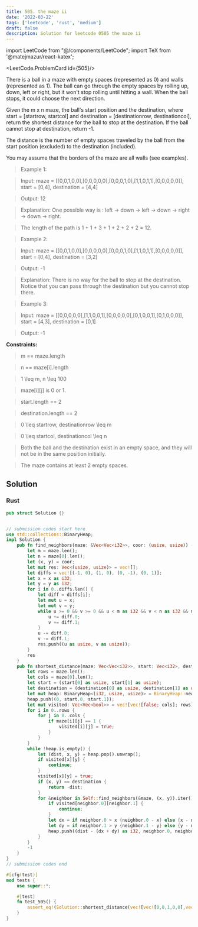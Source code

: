 ```yaml
---
title: 505. the maze ii
date: '2022-03-22'
tags: ['leetcode', 'rust', 'medium']
draft: false
description: Solution for leetcode 0505 the maze ii
---
```

import LeetCode from "@/components/LeetCode";
import TeX from '@matejmazur/react-katex';

<LeetCode.ProblemCard id={505}/>

There is a ball in a maze with empty spaces (represented as 0) and walls (represented as 1). The ball can go through the empty spaces by rolling up, down, left or right, but it won't stop rolling until hitting a wall. When the ball stops, it could choose the next direction.



Given the m x n maze, the ball's start position and the destination, where start <TeX>=</TeX> [startrow, startcol] and destination <TeX>=</TeX> [destinationrow, destinationcol], return the shortest distance for the ball to stop at the destination. If the ball cannot stop at destination, return -1.



The distance is the number of empty spaces traveled by the ball from the start position (excluded) to the destination (included).



You may assume that the borders of the maze are all walls (see examples).



 



 > Example 1:





 > Input: maze <TeX>=</TeX> [[0,0,1,0,0],[0,0,0,0,0],[0,0,0,1,0],[1,1,0,1,1],[0,0,0,0,0]], start <TeX>=</TeX> [0,4], destination <TeX>=</TeX> [4,4]

 > Output: 12

 > Explanation: One possible way is : left -> down -> left -> down -> right -> down -> right.

 > The length of the path is 1 + 1 + 3 + 1 + 2 + 2 + 2 <TeX>=</TeX> 12.

 > Example 2:





 > Input: maze <TeX>=</TeX> [[0,0,1,0,0],[0,0,0,0,0],[0,0,0,1,0],[1,1,0,1,1],[0,0,0,0,0]], start <TeX>=</TeX> [0,4], destination <TeX>=</TeX> [3,2]

 > Output: -1

 > Explanation: There is no way for the ball to stop at the destination. Notice that you can pass through the destination but you cannot stop there.

 > Example 3:



 > Input: maze <TeX>=</TeX> [[0,0,0,0,0],[1,1,0,0,1],[0,0,0,0,0],[0,1,0,0,1],[0,1,0,0,0]], start <TeX>=</TeX> [4,3], destination <TeX>=</TeX> [0,1]

 > Output: -1

 



**Constraints:**



 > m <TeX>=</TeX><TeX>=</TeX> maze.length

 > n <TeX>=</TeX><TeX>=</TeX> maze[i].length

 > 1 <TeX>\leq</TeX> m, n <TeX>\leq</TeX> 100

 > maze[i][j] is 0 or 1.

 > start.length <TeX>=</TeX><TeX>=</TeX> 2

 > destination.length <TeX>=</TeX><TeX>=</TeX> 2

 > 0 <TeX>\leq</TeX> startrow, destinationrow <TeX>\leq</TeX> m

 > 0 <TeX>\leq</TeX> startcol, destinationcol <TeX>\leq</TeX> n

 > Both the ball and the destination exist in an empty space, and they will not be in the same position initially.

 > The maze contains at least 2 empty spaces.


## Solution
### Rust
```rust
pub struct Solution {}


// submission codes start here
use std::collections::BinaryHeap;
impl Solution {
    pub fn find_neighbors(maze: &Vec<Vec<i32>>, coor: (usize, usize)) -> Vec<(usize, usize)> {
        let m = maze.len();
        let n = maze[0].len();
        let (x, y) = coor;
        let mut res: Vec<(usize, usize)> = vec![];
        let diffs = vec![(-1, 0), (1, 0), (0, -1), (0, 1)];
        let x = x as i32;
        let y = y as i32;
        for i in 0..diffs.len() {
            let diff = diffs[i];
            let mut u = x;
            let mut v = y;
            while u >= 0 && v >= 0 && u < m as i32 && v < n as i32 && maze[u as usize][v as usize] == 0 {
                u += diff.0;
                v += diff.1;
            }
            u -= diff.0;
            v -= diff.1;
            res.push((u as usize, v as usize));
        }
        res
    }
    pub fn shortest_distance(maze: Vec<Vec<i32>>, start: Vec<i32>, destination: Vec<i32>) -> i32 {
        let rows = maze.len();
        let cols = maze[0].len();
        let start = (start[0] as usize, start[1] as usize);
        let destination = (destination[0] as usize, destination[1] as usize);
        let mut heap: BinaryHeap<(i32, usize, usize)> = BinaryHeap::new();
        heap.push((0, start.0, start.1));
        let mut visited: Vec<Vec<bool>> = vec![vec![false; cols]; rows];
        for i in 0..rows {
            for j in 0..cols {
                if maze[i][j] == 1 {
                    visited[i][j] = true;
                }
            }
        }
        while !heap.is_empty() {
            let (dist, x, y) = heap.pop().unwrap();
            if visited[x][y] {
                continue;
            }
            visited[x][y] = true;
            if (x, y) == destination {
                return -dist;
            }
            for &neighbor in Self::find_neighbors(&maze, (x, y)).iter() {
                if visited[neighbor.0][neighbor.1] {
                    continue;
                }
                let dx = if neighbor.0 > x {neighbor.0 - x} else {x - neighbor.0};
                let dy = if neighbor.1 > y {neighbor.1 - y} else {y - neighbor.1};
                heap.push((dist - (dx + dy) as i32, neighbor.0, neighbor.1));
            }
        }
        -1
    }
}
// submission codes end

#[cfg(test)]
mod tests {
    use super::*;

    #[test]
    fn test_505() {
        assert_eq!(Solution::shortest_distance(vec![vec![0,0,1,0,0],vec![0,0,0,0,0],vec![0,0,0,1,0],vec![1,1,0,1,1],vec![0,0,0,0,0]], vec![0,4], vec![4, 4]), 12);
    }
}

```
